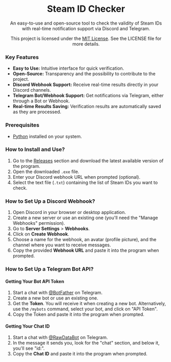 <h1 align="center">
  Steam ID Checker
</h1>

<p align="center">
  An easy-to-use and open-source tool to check the validity of Steam IDs with real-time notification support via Discord and Telegram.
</p>

<p align="center">
  This project is licensed under the <a href="LICENSE">MIT License</a>. See the LICENSE file for more details.
</p>

### Key Features

* **Easy to Use:** Intuitive interface for quick verification.
* **Open-Source:** Transparency and the possibility to contribute to the project.
* **Discord Webhook Support:** Receive real-time results directly in your Discord channels.
* **Telegram Bot/Webhook Support:** Get notifications via Telegram, either through a Bot or Webhook.
* **Real-time Results Saving:** Verification results are automatically saved as they are processed.

### Prerequisites

* [Python](https://www.python.org/downloads/) installed on your system.

### How to Install and Use?

1.  Go to the [Releases](https://github.com/ripsaku/steam-id-checker/releases) section and download the latest available version of the program.
2.  Open the downloaded `.exe` file.
3.  Enter your Discord webhook URL when prompted (optional).
4.  Select the text file (`.txt`) containing the list of Steam IDs you want to check.

### How to Set Up a Discord Webhook?

1.  Open Discord in your browser or desktop application.
2.  Create a new server or use an existing one (you'll need the "Manage Webhooks" permission).
3.  Go to **Server Settings** > **Webhooks**.
4.  Click on **Create Webhook**.
5.  Choose a name for the webhook, an avatar (profile picture), and the channel where you want to receive messages.
6.  Copy the provided **Webhook URL** and paste it into the program when prompted.

### How to Set Up a Telegram Bot API?

#### Getting Your Bot API Token

1.  Start a chat with [@BotFather](https://t.me/BotFather) on Telegram.
2.  Create a new bot or use an existing one.
3.  Get the **Token**. You will receive it when creating a new bot. Alternatively, use the `/mybots` command, select your bot, and click on "API Token".
4.  Copy the Token and paste it into the program when prompted.

#### Getting Your Chat ID

1.  Start a chat with [@RawDataBot](https://t.me/RawDataBot) on Telegram.
2.  In the message it sends you, look for the "chat" section, and below it, you'll see "id:".
3.  Copy the **Chat ID** and paste it into the program when prompted.
